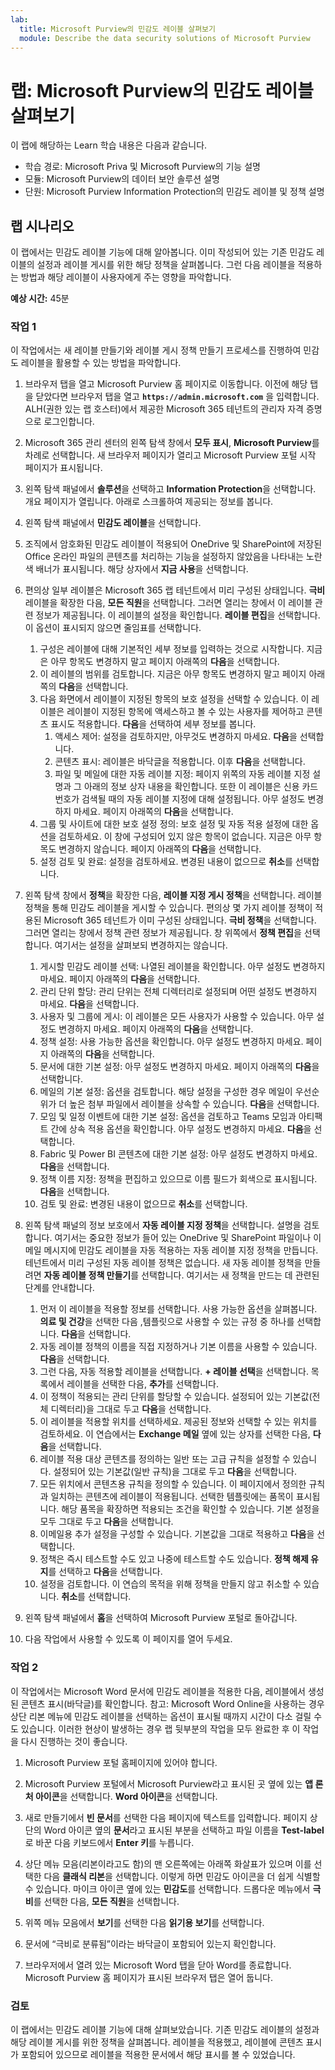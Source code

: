 ```yaml
---
lab:
  title: Microsoft Purview의 민감도 레이블 살펴보기
  module: Describe the data security solutions of Microsoft Purview
---
```


# 랩: Microsoft Purview의 민감도 레이블 살펴보기

이 랩에 해당하는 Learn 학습 내용은 다음과 같습니다.

- 학습 경로: Microsoft Priva 및 Microsoft Purview의 기능 설명
- 모듈: Microsoft Purview의 데이터 보안 솔루션 설명
- 단원: Microsoft Purview Information Protection의 민감도 레이블 및 정책 설명

## 랩 시나리오

이 랩에서는 민감도 레이블 기능에 대해 알아봅니다.  이미 작성되어 있는 기존 민감도 레이블의 설정과 레이블 게시를 위한 해당 정책을 살펴봅니다. 그런 다음 레이블을 적용하는 방법과 해당 레이블이 사용자에게 주는 영향을 파악합니다.

**예상 시간:** 45분

### 작업 1

이 작업에서는 새 레이블 만들기와 레이블 게시 정책 만들기 프로세스를 진행하여 민감도 레이블을 활용할 수 있는 방법을 파악합니다.

1. 브라우저 탭을 열고 Microsoft Purview 홈 페이지로 이동합니다.  이전에 해당 탭을 닫았다면 브라우저 탭을 열고 **`https://admin.microsoft.com`** 을 입력합니다. ALH(권한 있는 랩 호스터)에서 제공한 Microsoft 365 테넌트의 관리자 자격 증명으로 로그인합니다.

1. Microsoft 365 관리 센터의 왼쪽 탐색 창에서 **모두 표시**, **Microsoft Purview**를 차례로 선택합니다.  새 브라우저 페이지가 열리고 Microsoft Purview 포털 시작 페이지가 표시됩니다.

1. 왼쪽 탐색 패널에서 **솔루션**을 선택하고 **Information Protection**을 선택합니다.  개요 페이지가 열립니다. 아래로 스크롤하여 제공되는 정보를 봅니다.

1. 왼쪽 탐색 패널에서 **민감도 레이블**을 선택합니다.
1. 조직에서 암호화된 민감도 레이블이 적용되어 OneDrive 및 SharePoint에 저장된 Office 온라인 파일의 콘텐츠를 처리하는 기능을 설정하지 않았음을 나타내는 노란색 배너가 표시됩니다.  해당 상자에서 **지금 사용**을 선택합니다.

1. 편의상 일부 레이블은 Microsoft 365 랩 테넌트에서 미리 구성된 상태입니다. **극비** 레이블을 확장한 다음, **모든 직원**을 선택합니다.  그러면 열리는 창에서 이 레이블 관련 정보가 제공됩니다.  이 레이블의 설정을 확인합니다.  **레이블 편집**을 선택합니다. 이 옵션이 표시되지 않으면 줄임표를 선택합니다.
    1. 구성은 레이블에 대해 기본적인 세부 정보를 입력하는 것으로 시작합니다.  지금은 아무 항목도 변경하지 말고  페이지 아래쪽의 **다음**을 선택합니다.
    1. 이 레이블의 범위를 검토합니다. 지금은 아무 항목도 변경하지 말고  페이지 아래쪽의 **다음**을 선택합니다.
    1. 다음 화면에서 레이블이 지정된 항목의 보호 설정을 선택할 수 있습니다. 이 레이블은 레이블이 지정된 항목에 액세스하고 볼 수 있는 사용자를 제어하고 콘텐츠 표시도 적용합니다.  **다음**을 선택하여 세부 정보를 봅니다.
        1. 액세스 제어: 설정을 검토하지만, 아무것도 변경하지 마세요.  **다음**을 선택합니다.
        1. 콘텐츠 표시: 레이블은 바닥글을 적용합니다.  이후 **다음**을 선택합니다.
        1. 파일 및 메일에 대한 자동 레이블 지정: 페이지 위쪽의 자동 레이블 지정 설명과 그 아래의 정보 상자 내용을 확인합니다.  또한 이 레이블은 신용 카드 번호가 검색될 때의 자동 레이블 지정에 대해 설정됩니다. 아무 설정도 변경하지 마세요.  페이지 아래쪽의 **다음**을 선택합니다.
    1. 그룹 및 사이트에 대한 보호 설정 정의: 보호 설정 및 자동 적용 설정에 대한 옵션을 검토하세요.  이 창에 구성되어 있지 않은 항목이 없습니다.  지금은 아무 항목도 변경하지 않습니다. 페이지 아래쪽의 **다음**을 선택합니다.
    1. 설정 검토 및 완료: 설정을 검토하세요.  변경된 내용이 없으므로 **취소**를 선택합니다.

1. 왼쪽 탐색 창에서 **정책**을 확장한 다음, **레이블 지정 게시 정책**을 선택합니다.  레이블 정책을 통해 민감도 레이블을 게시할 수 있습니다.  편의상 몇 가지 레이블 정책이 적용된 Microsoft 365 테넌트가 이미 구성된 상태입니다. **극비 정책**을 선택합니다.  그러면 열리는 창에서 정책 관련 정보가 제공됩니다. 창 위쪽에서 **정책 편집**을 선택합니다.  여기서는 설정을 살펴보되 변경하지는 않습니다.
    1. 게시할 민감도 레이블 선택:  나열된 레이블을 확인합니다.  아무 설정도 변경하지 마세요.  페이지 아래쪽의 **다음**을 선택합니다.
    1. 관리 단위 할당: 관리 단위는 전체 디렉터리로 설정되며 어떤 설정도 변경하지 마세요. **다음**을 선택합니다.  
    1. 사용자 및 그룹에 게시:  이 레이블은 모든 사용자가 사용할 수 있습니다.  아무 설정도 변경하지 마세요.  페이지 아래쪽의 **다음**을 선택합니다.
    1. 정책 설정: 사용 가능한 옵션을 확인합니다. 아무 설정도 변경하지 마세요.  페이지 아래쪽의 **다음**을 선택합니다.
    1. 문서에 대한 기본 설정: 아무 설정도 변경하지 마세요.  페이지 아래쪽의 **다음**을 선택합니다.
    1. 메일의 기본 설정: 옵션을 검토합니다. 해당 설정을 구성한 경우 메일이 우선순위가 더 높은 첨부 파일에서 레이블을 상속할 수 있습니다. **다음**을 선택합니다.
    1. 모임 및 일정 이벤트에 대한 기본 설정: 옵션을 검토하고 Teams 모임과 아티팩트 간에 상속 적용 옵션을 확인합니다. 아무 설정도 변경하지 마세요.  **다음**을 선택합니다.
    1. Fabric 및 Power BI 콘텐츠에 대한 기본 설정: 아무 설정도 변경하지 마세요.  **다음**을 선택합니다.
    1. 정책 이름 지정: 정책을 편집하고 있으므로 이름 필드가 회색으로 표시됩니다.  **다음**을 선택합니다.
    1. 검토 및 완료: 변경된 내용이 없으므로 **취소**를 선택합니다.

1. 왼쪽 탐색 패널의 정보 보호에서 **자동 레이블 지정 정책**을 선택합니다. 설명을 검토합니다. 여기서는 중요한 정보가 들어 있는 OneDrive 및 SharePoint 파일이나 이메일 메시지에 민감도 레이블을 자동 적용하는 자동 레이블 지정 정책을 만듭니다. 테넌트에서 미리 구성된 자동 레이블 정책은 없습니다. 새 자동 레이블 정책을 만들려면 **자동 레이블 정책 만들기**를 선택합니다.  여기서는 새 정책을 만드는 데 관련된 단계를 안내합니다.
    1. 먼저 이 레이블을 적용할 정보를 선택합니다.  사용 가능한 옵션을 살펴봅니다.  **의료 및 건강**을 선택한 다음 ,템플릿으로 사용할 수 있는 규정 중 하나를 선택합니다.  **다음**을 선택합니다.
    1. 자동 레이블 정책의 이름을 직접 지정하거나 기본 이름을 사용할 수 있습니다.  **다음**을 선택합니다.
    1. 그런 다음, 자동 적용할 레이블을 선택합니다.  **+ 레이블 선택**을 선택합니다.  목록에서 레이블을 선택한 다음, **추가**를 선택합니다.
    1. 이 정책이 적용되는 관리 단위를 할당할 수 있습니다.  설정되어 있는 기본값(전체 디렉터리)을 그대로 두고 **다음**을 선택합니다.
    1. 이 레이블을 적용할 위치를 선택하세요.  제공된 정보와 선택할 수 있는 위치를 검토하세요. 이 연습에서는 **Exchange 메일** 옆에 있는 상자를 선택한 다음, **다음**을 선택합니다.
    1. 레이블 적용 대상 콘텐츠를 정의하는 일반 또는 고급 규칙을 설정할 수 있습니다.  설정되어 있는 기본값(일반 규칙)을 그대로 두고 **다음**을 선택합니다.
    1. 모든 위치에서 콘텐츠용 규칙을 정의할 수 있습니다.  이 페이지에서 정의한 규칙과 일치하는 콘텐츠에 레이블이 적용됩니다.  선택한 템플릿에는 품목이 표시됩니다. 해당 품목을 확장하면 적용되는 조건을 확인할 수 있습니다.  기본 설정을 모두 그대로 두고 **다음**을 선택합니다.
    1. 이메일용 추가 설정을 구성할 수 있습니다. 기본값을 그대로 적용하고 **다음**을 선택합니다.
    1. 정책은 즉시 테스트할 수도 있고 나중에 테스트할 수도 있습니다.  **정책 해제 유지**를 선택하고 **다음**을 선택합니다.
    1. 설정을 검토합니다. 이 연습의 목적을 위해 정책을 만들지 않고 취소할 수 있습니다. **취소**를 선택합니다.

1. 왼쪽 탐색 패널에서 **홈**을 선택하여 Microsoft Purview 포털로 돌아갑니다.

1. 다음 작업에서 사용할 수 있도록 이 페이지를 열어 두세요.

### 작업 2

이 작업에서는 Microsoft Word 문서에 민감도 레이블을 적용한 다음, 레이블에서 생성된 콘텐츠 표시(바닥글)를 확인합니다. 참고: Microsoft Word Online을 사용하는 경우 상단 리본 메뉴에 민감도 레이블을 선택하는 옵션이 표시될 때까지 시간이 다소 걸릴 수도 있습니다.  이러한 현상이 발생하는 경우 랩 뒷부분의 작업을 모두 완료한 후 이 작업을 다시 진행하는 것이 좋습니다.

1. Microsoft Purview 포털 홈페이지에 있어야 합니다. 
1. Microsoft Purview 포털에서 Microsoft Purview라고 표시된 곳 옆에 있는 **앱 론처 아이콘**을 선택합니다. **Word 아이콘**을 선택합니다.  

1. 새로 만들기에서 **빈 문서**를 선택한 다음 페이지에 텍스트를 입력합니다.  페이지 상단의 Word 아이콘 옆의 **문서**라고 표시된 부분을 선택하고 파일 이름을 **Test-label**로 바꾼 다음 키보드에서 **Enter 키**를 누릅니다.

1. 상단 메뉴 모음(리본이라고도 함)의 맨 오른쪽에는 아래쪽 화살표가 있으며 이를 선택한 다음 **클래식 리본**을 선택합니다.  이렇게 하면 민감도 아이콘을 더 쉽게 식별할 수 있습니다. 마이크 아이콘 옆에 있는 **민감도**를 선택합니다. 드롭다운 메뉴에서 **극비**를 선택한 다음, **모든 직원**을 선택합니다.  

1. 위쪽 메뉴 모음에서 **보기**를 선택한 다음 **읽기용 보기**를 선택합니다.

1. 문서에 “극비로 분류됨”이라는 바닥글이 포함되어 있는지 확인합니다.  

1. 브라우저에서 열려 있는 Microsoft Word 탭을 닫아 Word를 종료합니다. Microsoft Purview 홈 페이지가 표시된 브라우저 탭은 열어 둡니다.

### 검토

이 랩에서는 민감도 레이블 기능에 대해 살펴보았습니다.  기존 민감도 레이블의 설정과 해당 레이블 게시를 위한 정책을 살펴봅니다.  레이블을 적용했고, 레이블에 콘텐츠 표시가 포함되어 있으므로 레이블을 적용한 문서에서 해당 표시를 볼 수 있었습니다.
